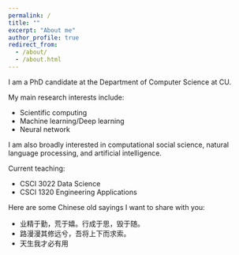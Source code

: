 ```yaml
---
permalink: /
title: ""
excerpt: "About me"
author_profile: true
redirect_from: 
  - /about/
  - /about.html
---
```


I am a PhD candidate at the Department of Computer Science at CU.

My main research interests include:
* Scientific computing 
* Machine learning/Deep learning
* Neural network

I am also broadly interested in computational social science, natural language processing, and artificial intelligence.

Current teaching: 
* CSCI 3022 Data Science
* CSCI 1320 Engineering Applications

Here are some Chinese old sayings I want to share with you:
* 业精于勤，荒于嬉。行成于思，毁于随。
* 路漫漫其修远兮，吾将上下而求索。
* 天生我才必有用
